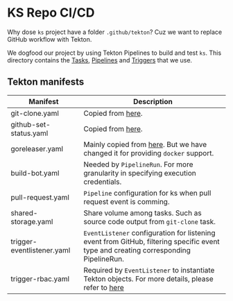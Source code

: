 # KS Repo CI/CD

Why dose `ks` project have a folder `.github/tekton`? Cuz we want to replace GitHub workflow with Tekton.

We dogfood our project by using Tekton Pipelines to build and test `ks`. This directory contains the [Tasks](https://tekton.dev/docs/pipelines/tasks/), [Pipelines](https://tekton.dev/docs/pipelines/pipelines/) and [Triggers](https://tekton.dev/docs/triggers/) that we use.

## Tekton manifests

| Manifest                   | Description                                                                                                                                                                                     |
| -------------------------- | ----------------------------------------------------------------------------------------------------------------------------------------------------------------------------------------------- |
| git-clone.yaml             | Copied from [here](https://github.com/tektoncd/catalog/blob/main/task/git-clone/0.5/git-clone.yaml).                                                                                            |
| github-set-status.yaml     | Copied from [here](https://github.com/tektoncd/catalog/blob/main/task/github-set-status/0.3/github-set-status.yaml).                                                                            |
| goreleaser.yaml            | Mainly copied from [here](https://github.com/tektoncd/catalog/blob/main/task/goreleaser/0.2/goreleaser.yaml). But we have changed it for providing `docker` support.                            |
| build-bot.yaml             | Needed by `PipelineRun`. For more granularity in specifying execution credentials.                                                                                                              |
| pull-request.yaml          | `Pipeline` configuration for ks when pull request event is comming.                                                                                                                             |
| shared-storage.yaml        | Share volume among tasks. Such as source code output from `git-clone` task.                                                                                                                     |
| trigger-eventlistener.yaml | `EventListener` configuration for listening event from GitHub, filtering specific event type and creating corresponding PipelineRun.                                                            |
| trigger-rbac.yaml          | Required by `EventListener` to instantiate Tekton objects. For more details, please refer to [here](https://tekton.dev/docs/triggers/eventlisteners/#specifying-the-kubernetes-service-account) |
